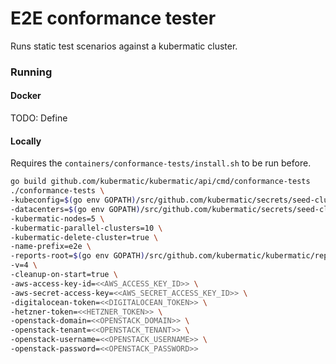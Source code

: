 # E2E conformance tester

Runs static test scenarios against a kubermatic cluster.

### Running

#### Docker

TODO: Define

#### Locally

Requires the `containers/conformance-tests/install.sh` to be run before.
```bash
go build github.com/kubermatic/kubermatic/api/cmd/conformance-tests
./conformance-tests \
-kubeconfig=$(go env GOPATH)/src/github.com/kubermatic/secrets/seed-clusters/dev.kubermatic.io/kubeconfig \
-datacenters=$(go env GOPATH)/src/github.com/kubermatic/secrets/seed-clusters/dev.kubermatic.io/datacenters.yaml \
-kubermatic-nodes=5 \
-kubermatic-parallel-clusters=10 \
-kubermatic-delete-cluster=true \
-name-prefix=e2e \
-reports-root=$(go env GOPATH)/src/github.com/kubermatic/kubermatic/reports \
-v=4 \
-cleanup-on-start=true \
-aws-access-key-id=<<AWS_ACCESS_KEY_ID>> \
-aws-secret-access-key=<<AWS_SECRET_ACCESS_KEY_ID>> \
-digitalocean-token=<<DIGITALOCEAN_TOKEN>> \
-hetzner-token=<<HETZNER_TOKEN>> \
-openstack-domain=<<OPENSTACK_DOMAIN>> \
-openstack-tenant=<<OPENSTACK_TENANT>> \
-openstack-username=<<OPENSTACK_USERNAME>> \
-openstack-password=<<OPENSTACK_PASSWORD>>
```
